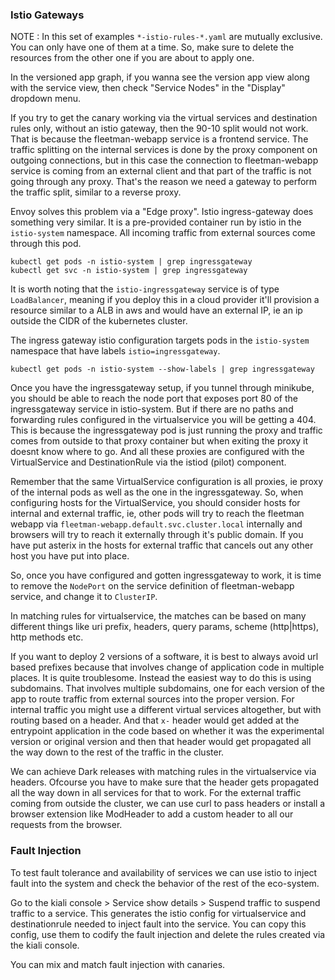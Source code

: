 ### Istio Gateways

NOTE : In this set of examples `*-istio-rules-*.yaml` are mutually exclusive.
       You can only have one of them at a time. So, make sure to delete the resources from the other one if you are about to apply one.

In the versioned app graph, if you wanna see the version app view along with the service view,
then check "Service Nodes" in the "Display" dropdown menu.

If you try to get the canary working via the virtual services and destination rules only, without an istio gateway,
then the 90-10 split would not work. That is because the fleetman-webapp service is a frontend service.
The traffic splitting on the internal services is done by the proxy component on outgoing connections,
but in this case the connection to fleetman-webapp service is coming from an external client and that part of
the traffic is not going through any proxy. That's the reason we need a gateway to perform the traffic split, similar to a reverse proxy.

Envoy solves this problem via a "Edge proxy". Istio ingress-gateway does something very similar.
It is a pre-provided container run by istio in the `istio-system` namespace.
All incoming traffic from external sources come through this pod.

```
kubectl get pods -n istio-system | grep ingressgateway
kubectl get svc -n istio-system | grep ingressgateway
```

It is worth noting that the `istio-ingressgateway` service is of type `LoadBalancer`, meaning if you deploy this
in a cloud provider it'll provision a resource similar to a ALB in aws and would have an external IP, ie an ip outside the CIDR of the kubernetes cluster.

The ingress gateway istio configuration targets pods in the `istio-system` namespace that have labels `istio=ingressgateway`.
```
kubectl get pods -n istio-system --show-labels | grep ingressgateway
```

Once you have the ingressgateway setup, if you tunnel through minikube, you should be able to reach the node port
that exposes port 80 of the ingressgateway service in istio-system.
But if there are no paths and forwarding rules configured in the virtualservice you will be getting a 404.
This is because the ingressgateway pod is just running the proxy and traffic comes from outside to that proxy container
but when exiting the proxy it doesnt know where to go. And all these proxies are configured with the VirtualService
and DestinationRule via the istiod (pilot) component.

Remember that the same VirtualService configuration is all proxies, ie proxy of the internal pods as well as the one in the ingressgateway.
So, when configuring hosts for the VirtualService, you should consider hosts for internal and external traffic,
ie, other pods will try to reach the fleetman webapp via `fleetman-webapp.default.svc.cluster.local` internally
and browsers will try to reach it externally through it's public domain.
If you have put asterix in the hosts for external traffic that cancels out any other host you have put into place.

So, once you have configured and gotten ingressgateway to work, it is time to remove the `NodePort` on the service definition of fleetman-webapp service,
and change it to `ClusterIP`.


In matching rules for virtualservice, the matches can be based on many different things like uri prefix, headers, query params, scheme (http|https), http methods etc.

If you want to deploy 2 versions of a software, it is best to always avoid url based prefixes because that
involves change of application code in multiple places. It is quite troublesome. Instead the easiest way to do this is using subdomains.
That involves multiple subdomains, one for each version of the app to route traffic from external sources into the proper version.
For internal traffic you might use a different virtual services altogether, but with routing based on a header.
And that `x-` header would get added at the entrypoint application in the code based on whether it was the experimental version or original version
and then that header would get propagated all the way down to the rest of the traffic in the cluster.

We can achieve Dark releases with matching rules in the virtualservice via headers. Ofcourse you have to make sure that
the header gets propagated all the way down in all services for that to work. For the external traffic coming from outside
the cluster, we can use curl to pass headers or install a browser extension like ModHeader to add a custom header to all our
requests from the browser.


### Fault Injection
To test fault tolerance and availability of services we can use istio to inject fault into the system and check the behavior of the rest of the eco-system.

Go to the kiali console > Service show details > Suspend traffic to suspend traffic to a service.
This generates the istio config for virtualservice and destinationrule needed to inject fault into the service.
You can copy this config, use them to codify the fault injection and delete the rules created via the kiali console.

You can mix and match fault injection with canaries.
